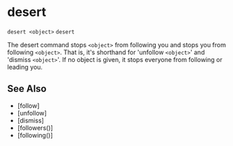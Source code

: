 # desert
`desert <object>`
`desert`

The desert command stops `<object>` from following you and stops you from following `<object>`. That is, it's shorthand for 'unfollow `<object>`' and 'dismiss `<object>`'. If no object is given, it stops everyone from following or leading you.


## See Also
- [follow]
- [unfollow]
- [dismiss]
- [followers()]
- [following()]

